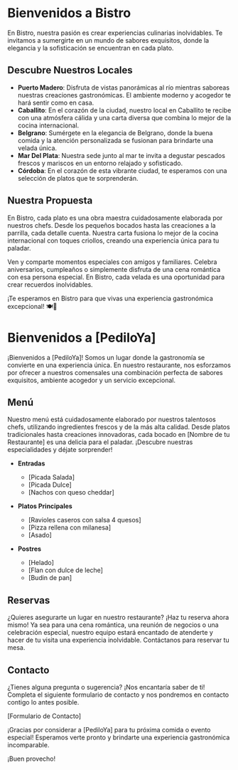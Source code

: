 # Bienvenidos a Bistro
En Bistro, nuestra pasión es crear experiencias culinarias inolvidables. Te invitamos a sumergirte en un mundo de sabores exquisitos, donde la elegancia y la sofisticación se encuentran en cada plato.

## Descubre Nuestros Locales
 - **Puerto Madero**: Disfruta de vistas panorámicas al río mientras saboreas nuestras creaciones gastronómicas. El ambiente moderno y acogedor te hará sentir como en casa.
 - **Caballito**: En el corazón de la ciudad, nuestro local en Caballito te recibe con una atmósfera cálida y una carta diversa que combina lo mejor de la cocina internacional.
 - **Belgrano**: Sumérgete en la elegancia de Belgrano, donde la buena comida y la atención personalizada se fusionan para brindarte una velada única.
 - **Mar Del Plata**: Nuestra sede junto al mar te invita a degustar pescados frescos y mariscos en un entorno relajado y sofisticado.
 - **Córdoba**: En el corazón de esta vibrante ciudad, te esperamos con una selección de platos que te sorprenderán.

## Nuestra Propuesta
En Bistro, cada plato es una obra maestra cuidadosamente elaborada por nuestros chefs. Desde los pequeños bocados hasta las creaciones a la parrilla, cada detalle cuenta. Nuestra carta fusiona lo mejor de la cocina internacional con toques criollos, creando una experiencia única para tu paladar.

Ven y comparte momentos especiales con amigos y familiares. Celebra aniversarios, cumpleaños o simplemente disfruta de una cena romántica con esa persona especial. En Bistro, cada velada es una oportunidad para crear recuerdos inolvidables.

¡Te esperamos en Bistro para que vivas una experiencia gastronómica excepcional! 🍽️🌟



# Bienvenidos a [PediloYa]

¡Bienvenidos a [PediloYa]! Somos un lugar donde la gastronomía se convierte en una experiencia única. En nuestro restaurante, nos esforzamos por ofrecer a nuestros comensales una combinación perfecta de sabores exquisitos, ambiente acogedor y un servicio excepcional.

## Menú

Nuestro menú está cuidadosamente elaborado por nuestros talentosos chefs, utilizando ingredientes frescos y de la más alta calidad. Desde platos tradicionales hasta creaciones innovadoras, cada bocado en [Nombre de tu Restaurante] es una delicia para el paladar. ¡Descubre nuestras especialidades y déjate sorprender!

- **Entradas**
  - [Picada Salada]
  - [Picada Dulce]
  - [Nachos con queso cheddar]

- **Platos Principales**
  - [Ravioles caseros con salsa 4 quesos]
  - [Pizza rellena con milanesa]
  - [Asado]

- **Postres**
  - [Helado]
  - [Flan con dulce de leche]
  - [Budin de pan]

## Reservas

¿Quieres asegurarte un lugar en nuestro restaurante? ¡Haz tu reserva ahora mismo! Ya sea para una cena romántica, una reunión de negocios o una celebración especial, nuestro equipo estará encantado de atenderte y hacer de tu visita una experiencia inolvidable. Contáctanos para reservar tu mesa.

## Contacto

¿Tienes alguna pregunta o sugerencia? ¡Nos encantaría saber de ti! Completa el siguiente formulario de contacto y nos pondremos en contacto contigo lo antes posible.

[Formulario de Contacto]

¡Gracias por considerar a [PediloYa] para tu próxima comida o evento especial! Esperamos verte pronto y brindarte una experiencia gastronómica incomparable.

¡Buen provecho!
